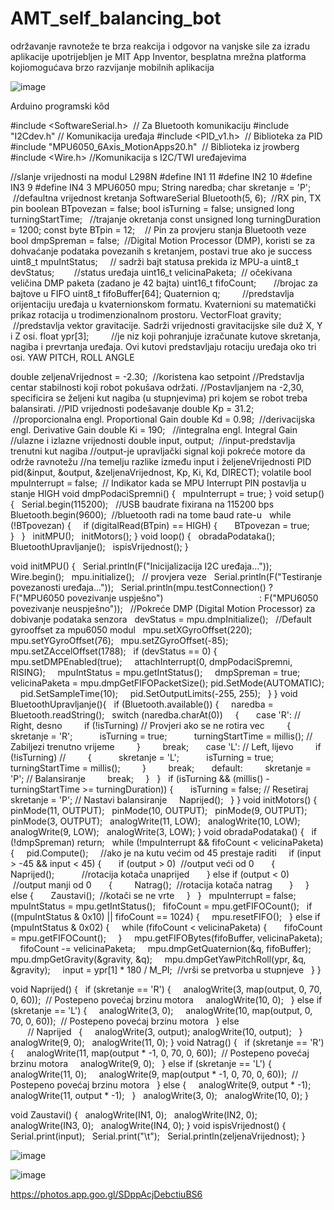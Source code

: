 # AMT_self_balancing_bot
održavanje ravnoteže te brza reakcija i odgovor na vanjske sile
za izradu aplikacije upotrijebljen je MIT App Inventor, besplatna mrežna platforma kojiomogućava brzo razvijanje mobilnih aplikacija

![image](https://github.com/marioblazeka/AMT_self_balancing_bot/assets/147752707/b1a6a29a-dadf-495e-946c-c4372cf11dd9)

Arduino programski kôd

#include &lt;SoftwareSerial.h&gt;  // Za Bluetooth komunikaciju
#include &quot;I2Cdev.h&quot; // Komunikacija uređaja
#include &lt;PID_v1.h&gt;  // Biblioteka za PID
#include &quot;MPU6050_6Axis_MotionApps20.h&quot;  // Biblioteka iz jrowberg
#include &lt;Wire.h&gt; //Komunikacija s I2C/TWI uređajevima

//slanje vrijednosti na modul L298N
#define IN1 11
#define IN2 10
#define IN3 9
#define IN4 3
MPU6050 mpu;
String naredba;
char skretanje = &#39;P&#39;;  //defaultna vrijednost kretanja
SoftwareSerial Bluetooth(5, 6);  //RX pin, TX pin
boolean BTpovezan = false;
bool isTurning = false;
unsigned long turningStartTime;   //trajanje okretanja
const unsigned long turningDuration = 1200;
const byte BTpin = 12;    // Pin za provjeru stanja Bluetooth veze
bool dmpSpreman = false;  //Digital Motion Processor (DMP), koristi
se za dohvaćanje podataka povezanih s kretanjem, postavi true ako je
success
uint8_t mpuIntStatus;     // sadrži bajt statusa prekida iz MPU-a
uint8_t devStatus;        //status uređaja
uint16_t velicinaPaketa;  // očekivana veličina DMP paketa (zadano
je 42 bajta)
uint16_t fifoCount;       //brojac za bajtove u FIFO
uint8_t fifoBuffer[64];
Quaternion q;         //predstavlja orijentaciju uređaja u
kvaternionskom formatu. Kvaternioni su matematički prikaz rotacija u
trodimenzionalnom prostoru.
VectorFloat gravity;  //predstavlja vektor gravitacije. Sadrži
vrijednosti gravitacijske sile duž X, Y i Z osi.
float ypr[3];         //je niz koji pohranjuje izračunate kutove
skretanja, nagiba i prevrtanja uređaja. Ovi kutovi predstavljaju
rotaciju uređaja oko tri osi. YAW PITCH, ROLL ANGLE

double zeljenaVrijednost = -2.30;  //koristena kao setpoint
//Predstavlja centar stabilnosti koji robot pokušava održati.
//Postavljanjem na -2,30, specificira se željeni kut nagiba (u
stupnjevima) pri kojem se robot treba balansirati.
//PID vrijednosti podešavanje
double Kp = 31.2;  //proporcionalna engl. Proportional Gain
double Kd = 0.98;  //derivacijska engl. Derivative Gain
double Ki = 190;   //integralna engl. Integral Gain
//ulazne i izlazne vrijednosti
double input, output;  //input-predstavlja trenutni kut nagiba
//output-je upravljački signal koji pokreće motore da održe
ravnotežu
//na temelju razlike između input i željeneVrijednosti
PID pid(&amp;input, &amp;output, &amp;zeljenaVrijednost, Kp, Ki, Kd, DIRECT);
volatile bool mpuInterrupt = false;  // Indikator kada se MPU
Interrupt PIN postavlja u stanje HIGH
void dmpPodaciSpremni() {
  mpuInterrupt = true;
}
void setup() {
  Serial.begin(115200);   //USB baudrate fixirana na 115200 bps
  Bluetooth.begin(9600);  //bluetooth radi na tome baud rate-u
  while (!BTpovezan) {
    if (digitalRead(BTpin) == HIGH) {
      BTpovezan = true;
    }
  }
  initMPU();
  initMotors();
}
void loop() {
  obradaPodataka();
  BluetoothUpravljanje();
  ispisVrijednost();
}

void initMPU() {
  Serial.println(F(&quot;Inicijalizacija I2C uređaja...&quot;));
  Wire.begin();
  mpu.initialize();
  // provjera veze
  Serial.println(F(&quot;Testiranje povezanosti uređaja...&quot;));
  Serial.println(mpu.testConnection() ? F(&quot;MPU6050 povezivanje
uspješno&quot;)
                                      : F(&quot;MPU6050 povezivanje
neuspješno&quot;));
  //Pokreće DMP (Digital Motion Processor) za dobivanje podataka
senzora
  devStatus = mpu.dmpInitialize();
  //Default gyrooffset za mpu6050 modul
  mpu.setXGyroOffset(220);
  mpu.setYGyroOffset(76);
  mpu.setZGyroOffset(-85);
  mpu.setZAccelOffset(1788);
  if (devStatus == 0) {
    mpu.setDMPEnabled(true);
    attachInterrupt(0, dmpPodaciSpremni, RISING);
    mpuIntStatus = mpu.getIntStatus();
    dmpSpreman = true;
    velicinaPaketa = mpu.dmpGetFIFOPacketSize();
    pid.SetMode(AUTOMATIC);
    pid.SetSampleTime(10);
    pid.SetOutputLimits(-255, 255);
  }
}
void BluetoothUpravljanje(){
  if (Bluetooth.available()) {
    naredba = Bluetooth.readString();
  switch (naredba.charAt(0))
    {
      case &#39;R&#39;: // Right, desno
        if (!isTurning) // Provjeri ako se ne rotira vec
        {
          skretanje = &#39;R&#39;;
          isTurning = true;
          turningStartTime = millis(); // Zabiljezi trenutno vrijeme
        }
        break;
      case &#39;L&#39;: // Left, lijevo
        if (!isTurning) //
        {
          skretanje = &#39;L&#39;;
          isTurning = true;
          turningStartTime = millis();
        }
        break;
      default:
        skretanje = &#39;P&#39;; // Balansiranje
        break;
    }
  }
  if (isTurning &amp;&amp; (millis() - turningStartTime &gt;= turningDuration))
{
 
    isTurning = false; // Resetiraj
    skretanje = &#39;P&#39;; // Nastavi balansiranje
    Naprijed();
  }
}
void initMotors() {
  pinMode(11, OUTPUT);
  pinMode(10, OUTPUT);
  pinMode(9, OUTPUT);
  pinMode(3, OUTPUT);
  analogWrite(11, LOW);
  analogWrite(10, LOW);
  analogWrite(9, LOW);
  analogWrite(3, LOW);
}
void obradaPodataka() {
  if (!dmpSpreman) return;
  while (!mpuInterrupt &amp;&amp; fifoCount &lt; velicinaPaketa) {
    pid.Compute();
    //ako je na kutu većim od 45 prestaje raditi
    if (input &gt; -45 &amp;&amp; input &lt; 45) {
      if (output &gt; 0)  //output veći od 0
      {
        Naprijed();           //rotacija kotača unaprijed
      } else if (output &lt; 0)  //output manji od 0
      {
        Natrag();  //rotacija kotača natrag
      }
    } else {
      Zaustavi();  //kotači se ne vrte
    }
  }
  mpuInterrupt = false;
  mpuIntStatus = mpu.getIntStatus();
  fifoCount = mpu.getFIFOCount();
  if ((mpuIntStatus &amp; 0x10) || fifoCount == 1024) {
    mpu.resetFIFO();
  } else if (mpuIntStatus &amp; 0x02) {
    while (fifoCount &lt; velicinaPaketa) {
      fifoCount = mpu.getFIFOCount();
    }
    mpu.getFIFOBytes(fifoBuffer, velicinaPaketa);
    fifoCount -= velicinaPaketa;
    mpu.dmpGetQuaternion(&amp;q, fifoBuffer);
    mpu.dmpGetGravity(&amp;gravity, &amp;q);
    mpu.dmpGetYawPitchRoll(ypr, &amp;q, &amp;gravity);
    input = ypr[1] * 180 / M_PI;  //vrši se pretvorba u stupnjeve
  }
}

void Naprijed() {
  if (skretanje == &#39;R&#39;) {
    analogWrite(3, map(output, 0, 70, 0, 60));  // Postepeno povećaj
brzinu motora
    analogWrite(10, 0);
  } else if (skretanje == &#39;L&#39;) {
    analogWrite(3, 0);
    analogWrite(10, map(output, 0, 70, 0, 60));  // Postepeno
povećaj brzinu motora
  } else                                          // Naprijed
  {
    analogWrite(3, output);
    analogWrite(10, output);
  }
  analogWrite(9, 0);
  analogWrite(11, 0);
}
void Natrag() {
  if (skretanje == &#39;R&#39;) {
    analogWrite(11, map(output * -1, 0, 70, 0, 60));  // Postepeno
povećaj brzinu motora
    analogWrite(9, 0);
  } else if (skretanje == &#39;L&#39;) {
    analogWrite(11, 0);
    analogWrite(9, map(output * -1, 0, 70, 0, 60));  // Postepeno
povećaj brzinu motora
  } else {
    analogWrite(9, output * -1);
    analogWrite(11, output * -1);
  }
  analogWrite(3, 0);
  analogWrite(10, 0);
}

void Zaustavi() {
  analogWrite(IN1, 0);
  analogWrite(IN2, 0);
  analogWrite(IN3, 0);
  analogWrite(IN4, 0);
}
void ispisVrijednost() {
  Serial.print(input);
  Serial.print(&quot;\t&quot;);
  Serial.println(zeljenaVrijednost);
}




![image](https://github.com/marioblazeka/AMT_self_balancing_bot/assets/147752707/61fb4cea-59cd-40bf-8b42-66c833632c08)


![image](https://github.com/marioblazeka/AMT_self_balancing_bot/assets/147752707/c6b358e2-512d-4c9f-9c43-e00f8246ebff)


https://photos.app.goo.gl/SDppAcjDebctiuBS6



